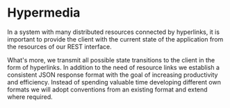# Hypermedia

In a system with many distributed resources connected by hyperlinks, it is important to provide the client with the 
current state of the application from the resources of our REST interface.

What's more, we transmit all possible state transitions to the client in the form of hyperlinks. In addition to the 
need of resource links we establish a consistent JSON response format with the goal of increasing productivity and 
efficiency. Instead of spending valuable time developing different own formats we will adopt conventions from an 
existing format and extend where required.
